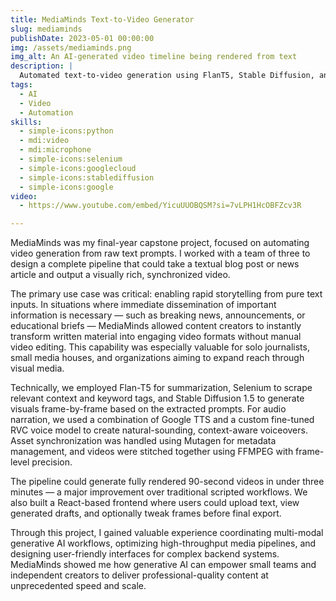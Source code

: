 ```yaml
---
title: MediaMinds Text-to-Video Generator
slug: mediaminds
publishDate: 2023-05-01 00:00:00
img: /assets/mediaminds.png
img_alt: An AI-generated video timeline being rendered from text
description: |
  Automated text-to-video generation using FlanT5, Stable Diffusion, and Google TTS — delivering media-ready content in under 3 minutes.
tags:
  - AI
  - Video
  - Automation
skills:
  - simple-icons:python
  - mdi:video
  - mdi:microphone
  - simple-icons:selenium
  - simple-icons:googlecloud
  - simple-icons:stablediffusion
  - simple-icons:google
video:
  - https://www.youtube.com/embed/YicuUUOBQSM?si=7vLPH1HcOBFZcv3R

---
```


MediaMinds was my final-year capstone project, focused on automating video generation from raw text prompts. I worked with a team of three to design a complete pipeline that could take a textual blog post or news article and output a visually rich, synchronized video.

The primary use case was critical: enabling rapid storytelling from pure text inputs. In situations where immediate dissemination of important information is necessary — such as breaking news, announcements, or educational briefs — MediaMinds allowed content creators to instantly transform written material into engaging video formats without manual video editing. This capability was especially valuable for solo journalists, small media houses, and organizations aiming to expand reach through visual media.

Technically, we employed Flan-T5 for summarization, Selenium to scrape relevant context and keyword tags, and Stable Diffusion 1.5 to generate visuals frame-by-frame based on the extracted prompts. For audio narration, we used a combination of Google TTS and a custom fine-tuned RVC voice model to create natural-sounding, context-aware voiceovers. Asset synchronization was handled using Mutagen for metadata management, and videos were stitched together using FFMPEG with frame-level precision.

The pipeline could generate fully rendered 90-second videos in under three minutes — a major improvement over traditional scripted workflows. We also built a React-based frontend where users could upload text, view generated drafts, and optionally tweak frames before final export.

Through this project, I gained valuable experience coordinating multi-modal generative AI workflows, optimizing high-throughput media pipelines, and designing user-friendly interfaces for complex backend systems. MediaMinds showed me how generative AI can empower small teams and independent creators to deliver professional-quality content at unprecedented speed and scale.
